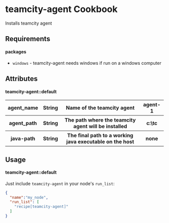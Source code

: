 teamcity-agent Cookbook
=======================

Installs teamcity agent

Requirements
------------

#### packages
- `windows` - teamcity-agent needs windows if run on a windows computer

Attributes
----------

#### teamcity-agent::default
<table>
  <tr>
    <th>agent_name</th>
    <th>String</th>
    <th>Name of the teamcity agent</th>
    <th>agent-1</th>
  </tr>
  <tr>
    <th>agent_path</th>
    <th>String</th>
    <th>The path where the teamcity agent will be installed</th>
    <th>c:\tc</th>
  </tr>
  <tr>
    <th>java-path</th>
    <th>String</th>
    <th>The final path to a working java executable on the host</th>
    <th>none</th>
  </tr>
</table>

Usage
-----
#### teamcity-agent::default

Just include `teamcity-agent` in your node's `run_list`:

```json
{
  "name":"my_node",
  "run_list": [
    "recipe[teamcity-agent]"
  ]
}
```
